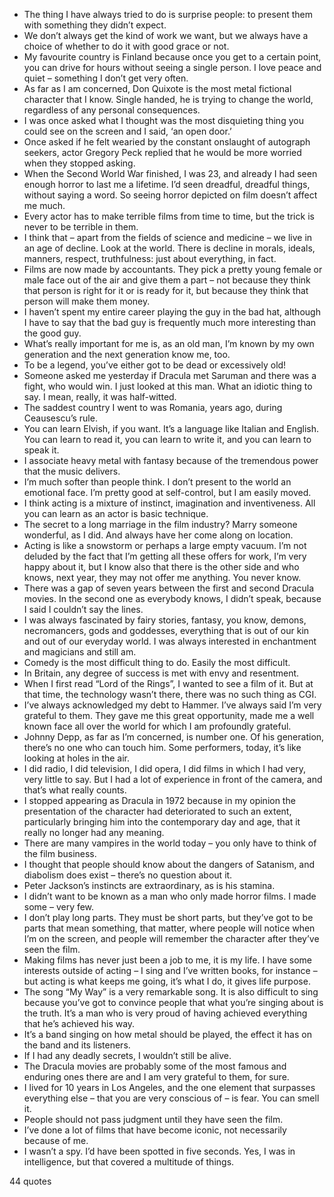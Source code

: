  - The thing I have always tried to do is surprise people: to present them with something they didn’t expect.
 - We don’t always get the kind of work we want, but we always have a choice of whether to do it with good grace or not.
 - My favourite country is Finland because once you get to a certain point, you can drive for hours without seeing a single person. I love peace and quiet – something I don’t get very often.
 - As far as I am concerned, Don Quixote is the most metal fictional character that I know. Single handed, he is trying to change the world, regardless of any personal consequences.
 - I was once asked what I thought was the most disquieting thing you could see on the screen and I said, ‘an open door.’
 - Once asked if he felt wearied by the constant onslaught of autograph seekers, actor Gregory Peck replied that he would be more worried when they stopped asking.
 - When the Second World War finished, I was 23, and already I had seen enough horror to last me a lifetime. I’d seen dreadful, dreadful things, without saying a word. So seeing horror depicted on film doesn’t affect me much.
 - Every actor has to make terrible films from time to time, but the trick is never to be terrible in them.
 - I think that – apart from the fields of science and medicine – we live in an age of decline. Look at the world. There is decline in morals, ideals, manners, respect, truthfulness: just about everything, in fact.
 - Films are now made by accountants. They pick a pretty young female or male face out of the air and give them a part – not because they think that person is right for it or is ready for it, but because they think that person will make them money.
 - I haven’t spent my entire career playing the guy in the bad hat, although I have to say that the bad guy is frequently much more interesting than the good guy.
 - What’s really important for me is, as an old man, I’m known by my own generation and the next generation know me, too.
 - To be a legend, you’ve either got to be dead or excessively old!
 - Someone asked me yesterday if Dracula met Saruman and there was a fight, who would win. I just looked at this man. What an idiotic thing to say. I mean, really, it was half-witted.
 - The saddest country I went to was Romania, years ago, during Ceausescu’s rule.
 - You can learn Elvish, if you want. It’s a language like Italian and English. You can learn to read it, you can learn to write it, and you can learn to speak it.
 - I associate heavy metal with fantasy because of the tremendous power that the music delivers.
 - I’m much softer than people think. I don’t present to the world an emotional face. I’m pretty good at self-control, but I am easily moved.
 - I think acting is a mixture of instinct, imagination and inventiveness. All you can learn as an actor is basic technique.
 - The secret to a long marriage in the film industry? Marry someone wonderful, as I did. And always have her come along on location.
 - Acting is like a snowstorm or perhaps a large empty vacuum. I’m not deluded by the fact that I’m getting all these offers for work, I’m very happy about it, but I know also that there is the other side and who knows, next year, they may not offer me anything. You never know.
 - There was a gap of seven years between the first and second Dracula movies. In the second one as everybody knows, I didn’t speak, because I said I couldn’t say the lines.
 - I was always fascinated by fairy stories, fantasy, you know, demons, necromancers, gods and goddesses, everything that is out of our kin and out of our everyday world. I was always interested in enchantment and magicians and still am.
 - Comedy is the most difficult thing to do. Easily the most difficult.
 - In Britain, any degree of success is met with envy and resentment.
 - When I first read “Lord of the Rings”, I wanted to see a film of it. But at that time, the technology wasn’t there, there was no such thing as CGI.
 - I’ve always acknowledged my debt to Hammer. I’ve always said I’m very grateful to them. They gave me this great opportunity, made me a well known face all over the world for which I am profoundly grateful.
 - Johnny Depp, as far as I’m concerned, is number one. Of his generation, there’s no one who can touch him. Some performers, today, it’s like looking at holes in the air.
 - I did radio, I did television, I did opera, I did films in which I had very, very little to say. But I had a lot of experience in front of the camera, and that’s what really counts.
 - I stopped appearing as Dracula in 1972 because in my opinion the presentation of the character had deteriorated to such an extent, particularly bringing him into the contemporary day and age, that it really no longer had any meaning.
 - There are many vampires in the world today – you only have to think of the film business.
 - I thought that people should know about the dangers of Satanism, and diabolism does exist – there’s no question about it.
 - Peter Jackson’s instincts are extraordinary, as is his stamina.
 - I didn’t want to be known as a man who only made horror films. I made some – very few.
 - I don’t play long parts. They must be short parts, but they’ve got to be parts that mean something, that matter, where people will notice when I’m on the screen, and people will remember the character after they’ve seen the film.
 - Making films has never just been a job to me, it is my life. I have some interests outside of acting – I sing and I’ve written books, for instance – but acting is what keeps me going, it’s what I do, it gives life purpose.
 - The song “My Way” is a very remarkable song. It is also difficult to sing because you’ve got to convince people that what you’re singing about is the truth. It’s a man who is very proud of having achieved everything that he’s achieved his way.
 - It’s a band singing on how metal should be played, the effect it has on the band and its listeners.
 - If I had any deadly secrets, I wouldn’t still be alive.
 - The Dracula movies are probably some of the most famous and enduring ones there are and I am very grateful to them, for sure.
 - I lived for 10 years in Los Angeles, and the one element that surpasses everything else – that you are very conscious of – is fear. You can smell it.
 - People should not pass judgment until they have seen the film.
 - I’ve done a lot of films that have become iconic, not necessarily because of me.
 - I wasn’t a spy. I’d have been spotted in five seconds. Yes, I was in intelligence, but that covered a multitude of things.

44 quotes